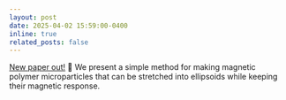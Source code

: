 ```yaml
---
layout: post
date: 2025-04-02 15:59:00-0400
inline: true
related_posts: false
---
```


<a href="https://doi.org/10.1039/D5SM00061K">New paper out!</a> 🧲 We present a simple method for making magnetic polymer microparticles that can be stretched into ellipsoids while keeping their magnetic response.